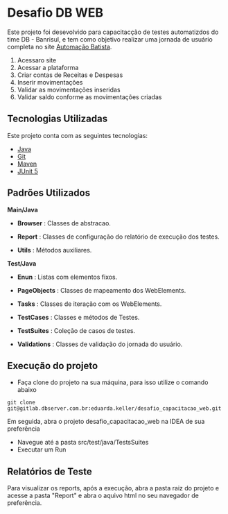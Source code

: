 # Desafio DB WEB

Este projeto foi desevolvido para capacitacção de testes automatizdos do time DB - Banrisul, e tem como objetivo realizar uma jornada de usuário completa no site [Automação Batista](https://seubarriga.wcaquino.me/logout). 

1. Acessaro site
2. Acessar a plataforma
3. Criar contas de Receitas e Despesas
4. Inserir movimentações
5. Validar as movimentações inseridas
6. Validar saldo conforme as movimentações criadas

## Tecnologias Utilizadas

Este projeto conta com as seguintes tecnologias:  

- [Java](https://www.java.com/pt-BR/)
- [Git](https://git-scm.com)
- [Maven](https://maven.apache.org/download.cgi)
- [JUnit 5](https://junit.org/junit5/)

## Padrões Utilizados

**Main/Java**

- **Browser** : Classes de abstracao.

- **Report** :  Classes de configuração do relatório de execução dos testes.

- **Utils** :  Métodos auxiliares.


**Test/Java**

- **Enun** : Listas com elementos fixos. 

- **PageObjects** : Classes de mapeamento dos WebElements.

- **Tasks** : Classes de iteração com os WebElements.

- **TestCases** : Classes e métodos de Testes.

- **TestSuites** : Coleção de casos de testes.

- **Validations** : Classes de validação do jornada do usuário.

## Execução do projeto

* Faça clone do projeto na sua máquina, para isso utilize o comando abaixo

```
git clone git@gitlab.dbserver.com.br:eduarda.keller/desafio_capacitacao_web.git
```
Em seguida, abra o projeto desafio_capacitacao_web na IDEA de sua preferência
- Navegue até a pasta src/test/java/TestsSuites
- Executar um Run 

## Relatórios de Teste

Para visualizar os reports, após a execução, abra a pasta raiz do projeto e acesse a pasta "Report" e abra o aquivo html no seu navegador de preferência.



